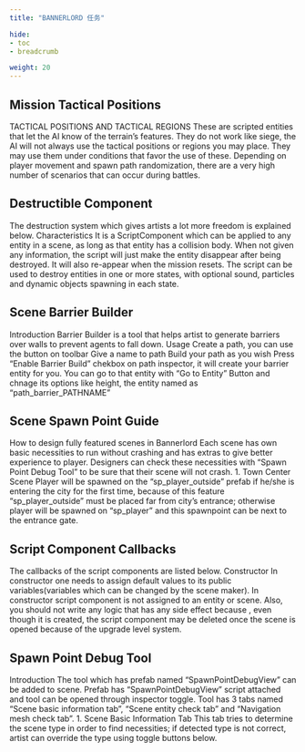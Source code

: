 ```yaml
---
title: "BANNERLORD 任务"

hide: 
- toc
- breadcrumb

weight: 20
---
```


## Mission Tactical Positions
TACTICAL POSITIONS AND TACTICAL REGIONS These are scripted entities that let the AI know of the terrain’s features. They do not work like siege, the AI will not always use the tactical positions or regions you may place. They may use them under conditions that favor the use of these. Depending on player movement and spawn path randomization, there are a very high number of scenarios that can occur during battles.

## Destructible Component
The destruction system which gives artists a lot more freedom is explained below. Characteristics It is a ScriptComponent which can be applied to any entity in a scene, as long as that entity has a collision body. When not given any information, the script will just make the entity disappear after being destroyed. It will also re-appear when the mission resets. The script can be used to destroy entities in one or more states, with optional sound, particles and dynamic objects spawning in each state.

## Scene Barrier Builder
Introduction Barrier Builder is a tool that helps artist to generate barriers over walls to prevent agents to fall down. Usage Create a path, you can use the button on toolbar Give a name to path Build your path as you wish Press “Enable Barrier Build” chekbox on path inspector, it will create your barrier entity for you. You can go to that entity with “Go to Entity” Button and chnage its options like height, the entity named as “path_barrier_PATHNAME”

## Scene Spawn Point Guide
How to design fully featured scenes in Bannerlord Each scene has own basic necessities to run without crashing and has extras to give better experience to player. Designers can check these necessities with “Spawn Point Debug Tool” to be sure that their scene will not crash. 1. Town Center Scene Player will be spawned on the “sp_player_outside” prefab if he/she is entering the city for the first time, because of this feature “sp_player_outside” must be placed far from city’s entrance; otherwise player will be spawned on “sp_player” and this spawnpoint can be next to the entrance gate.

## Script Component Callbacks
The callbacks of the script components are listed below. Constructor In constructor one needs to assign default values to its public variables(variables which can be changed by the scene maker). In constructor script component is not assigned to an entity or scene. Also, you should not write any logic that has any side effect because , even though it is created, the script component may be deleted once the scene is opened because of the upgrade level system.

## Spawn Point Debug Tool
Introduction The tool which has prefab named “SpawnPointDebugView” can be added to scene. Prefab has “SpawnPointDebugView” script attached and tool can be opened through inspector toggle. Tool has 3 tabs named “Scene basic information tab”, “Scene entity check tab” and “Navigation mesh check tab”. 1. Scene Basic Information Tab This tab tries to determine the scene type in order to find necessities; if detected type is not correct, artist can override the type using toggle buttons below.

